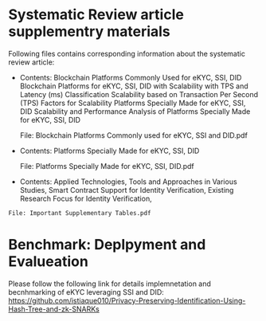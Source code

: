 # Systematic Review article supplementry materials

Following files contains corresponding information about the systematic review article:
*  Contents: 
Blockchain Platforms Commonly Used for eKYC, SSI, DID
Blockchain Platforms for eKYC, SSI, DID with Scalability with TPS and Latency (ms)
Classification Scalability based on Transaction Per Second (TPS)
Factors for Scalability
Platforms Specially Made for eKYC, SSI, DID
Scalability and Performance Analysis of Platforms Specially Made for eKYC, SSI, DID

   File: Blockchain Platforms Commonly used for eKYC, SSI and DID.pdf 


 *  Contents:  Platforms Specially Made for eKYC, SSI, DID
   
    File: Platforms Specially Made for eKYC, SSI, DID.pdf

   *  Contents:  Applied Technologies, Tools and Approaches in Various Studies, Smart Contract Support for Identity Verification, Existing Research Focus for Identity Verification, 
   
    File: Important Supplementary Tables.pdf

# Benchmark: Deplpyment and Evalueation

Please follow the following link for details implemnetation and becnhmarking of eKYC leveraging SSI and DID:
https://github.com/istiaque010/Privacy-Preserving-Identification-Using-Hash-Tree-and-zk-SNARKs 
